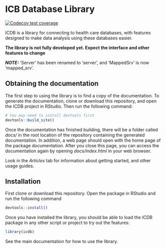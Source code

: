 
<!-- README.md is generated from README.Rmd. Please edit that file -->

# ICB Database Library

<!-- badges: start -->

[![Codecov test
coverage](https://codecov.io/gh/jrs0/icdb/branch/main/graph/badge.svg)](https://app.codecov.io/gh/jrs0/icdb?branch=main)
<!-- badges: end -->

ICDB is a library for connecting to health care databases, with features
designed to make data analysis using these databases easier.

**The library is not fully developed yet. Expect the interface and other
features to change**

***NOTE:*** ‘Server’ has been renamed to ‘server’, and ‘MappedSrv’ is
now ‘mapped\_srv’.

## Obtaining the documentation

The first step to using the library is to find a copy of the
documentation. To generate the documentation, clone or download this
repository, and open the ICDB project in RStudio. Then run the following
command:

``` r
# You may need to install devtools first 
devtools::build_site()
```

Once the documentation has finished building, there will be a folder
called *docs/* in the root location of the repository containing the
generated documentation. In addition, a web page should open with the
home page of the package documentation. After you close this page, you
can access the documentation again by opening *docs/index.html* in your
web browser.

Look in the *Articles* tab for information about getting started, and
other usage guides.

## Installation

First clone or download this repository. Open the package in RStudio and
run the following command

``` r
devtools::install()
```

Once you have installed the library, you should be able to load the ICDB
package in any other script or project to try out the features:

``` r
library(icdb)
```

See the main documentation for how to use the library.
